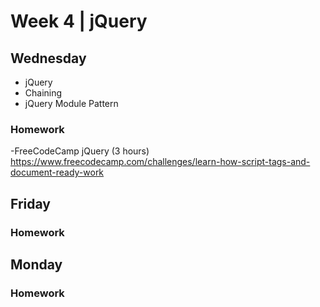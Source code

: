 
# Week 4 | jQuery

## Wednesday

- jQuery
- Chaining
- jQuery Module Pattern

### Homework

-FreeCodeCamp jQuery (3 hours)
https://www.freecodecamp.com/challenges/learn-how-script-tags-and-document-ready-work



## Friday


### Homework



## Monday


### Homework

